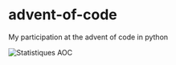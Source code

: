 # advent-of-code

My participation at the advent of code in python

![Statistiques AOC](https://aoc-stats.vercel.app/api/card?username=mbido&totalStars=168&currentYearStars=44&currentDay=22&completedDays=22&currentYear=2024)